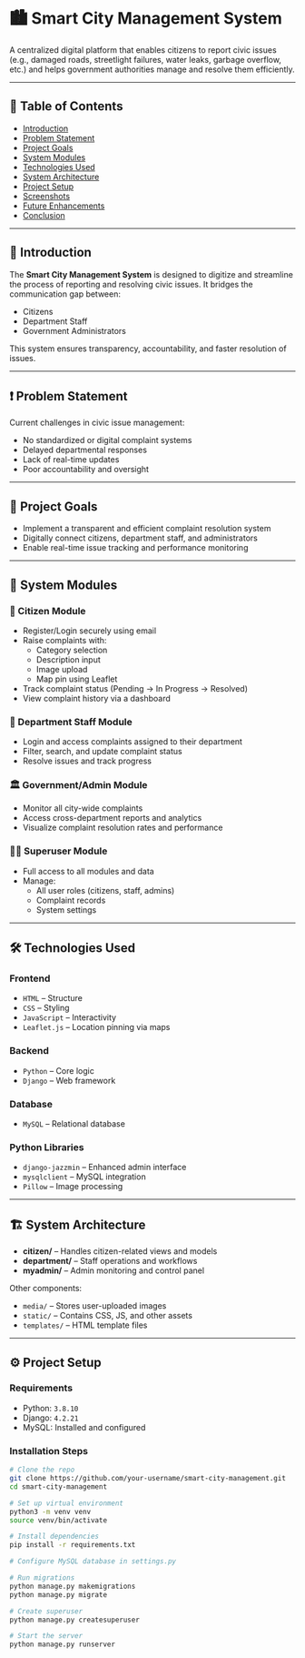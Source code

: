 # 🏙️ Smart City Management System

A centralized digital platform that enables citizens to report civic issues (e.g., damaged roads, streetlight failures, water leaks, garbage overflow, etc.) and helps government authorities manage and resolve them efficiently.

---

## 📌 Table of Contents
- [Introduction](#introduction)
- [Problem Statement](#problem-statement)
- [Project Goals](#project-goals)
- [System Modules](#system-modules)
- [Technologies Used](#technologies-used)
- [System Architecture](#system-architecture)
- [Project Setup](#project-setup)
- [Screenshots](#screenshots)
- [Future Enhancements](#future-enhancements)
- [Conclusion](#conclusion)

---

## 🔰 Introduction

The **Smart City Management System** is designed to digitize and streamline the process of reporting and resolving civic issues. It bridges the communication gap between:
- Citizens
- Department Staff
- Government Administrators

This system ensures transparency, accountability, and faster resolution of issues.

---

## ❗ Problem Statement

Current challenges in civic issue management:
- No standardized or digital complaint systems
- Delayed departmental responses
- Lack of real-time updates
- Poor accountability and oversight

---

## 🎯 Project Goals

- Implement a transparent and efficient complaint resolution system
- Digitally connect citizens, department staff, and administrators
- Enable real-time issue tracking and performance monitoring

---

## 🧩 System Modules

### 👤 Citizen Module
- Register/Login securely using email
- Raise complaints with:
  - Category selection
  - Description input
  - Image upload
  - Map pin using Leaflet
- Track complaint status (Pending → In Progress → Resolved)
- View complaint history via a dashboard

### 👷 Department Staff Module
- Login and access complaints assigned to their department
- Filter, search, and update complaint status
- Resolve issues and track progress

### 🏛️ Government/Admin Module
- Monitor all city-wide complaints
- Access cross-department reports and analytics
- Visualize complaint resolution rates and performance

### 🧑‍💼 Superuser Module
- Full access to all modules and data
- Manage:
  - All user roles (citizens, staff, admins)
  - Complaint records
  - System settings

---

## 🛠️ Technologies Used

### Frontend
- `HTML` – Structure
- `CSS` – Styling
- `JavaScript` – Interactivity
- `Leaflet.js` – Location pinning via maps

### Backend
- `Python` – Core logic
- `Django` – Web framework

### Database
- `MySQL` – Relational database

### Python Libraries
- `django-jazzmin` – Enhanced admin interface
- `mysqlclient` – MySQL integration
- `Pillow` – Image processing

---

## 🏗️ System Architecture

- **citizen/** – Handles citizen-related views and models
- **department/** – Staff operations and workflows
- **myadmin/** – Admin monitoring and control panel

Other components:
- `media/` – Stores user-uploaded images
- `static/` – Contains CSS, JS, and other assets
- `templates/` – HTML template files

---

## ⚙️ Project Setup

### Requirements
- Python: `3.8.10`
- Django: `4.2.21`
- MySQL: Installed and configured

### Installation Steps

```bash
# Clone the repo
git clone https://github.com/your-username/smart-city-management.git
cd smart-city-management

# Set up virtual environment
python3 -m venv venv
source venv/bin/activate

# Install dependencies
pip install -r requirements.txt

# Configure MySQL database in settings.py

# Run migrations
python manage.py makemigrations
python manage.py migrate

# Create superuser
python manage.py createsuperuser

# Start the server
python manage.py runserver

